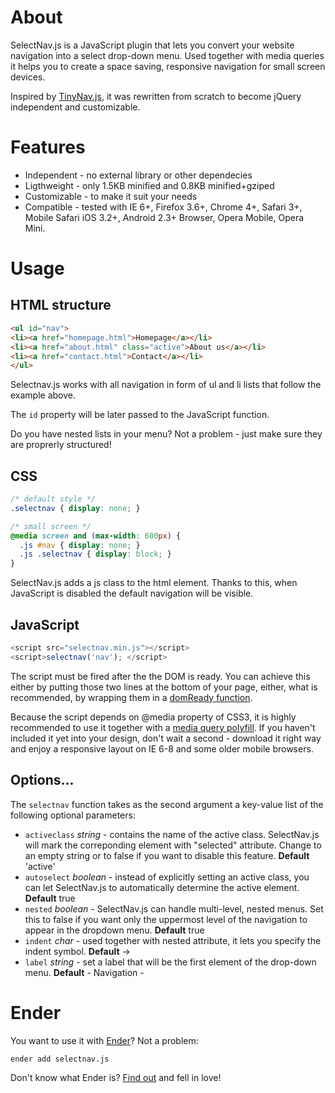 # About

SelectNav.js is a JavaScript plugin that lets you convert your website navigation into a select drop-down menu. Used together with media queries it helps you to create a space saving, responsive navigation for small screen devices.

Inspired by [TinyNav.js](http://tinynav.viljamis.com/), it was rewritten from scratch to become jQuery independent and customizable.

# Features

* Independent - no external library or other dependecies
* Ligthweight - only 1.5KB minified and 0.8KB minified+gziped
* Customizable - to make it suit your needs
* Compatible - tested with IE 6+, Firefox 3.6+, Chrome 4+, Safari 3+, Mobile Safari iOS 3.2+, Android 2.3+ Browser, Opera Mobile, Opera Mini.


# Usage

## HTML structure

```html
<ul id="nav">
<li><a href="homepage.html">Homepage</a></li>
<li><a href="about.html" class="active">About us</a></li>
<li><a href="contact.html">Contact</a></li>
</ul>
```

Selectnav.js works with all navigation in form of ul and li lists that follow the example above.

The `id` property will be later passed to the JavaScript function.

Do you have nested lists in your menu? Not a problem - just make sure they are proprerly structured!

## CSS

```css
/* default style */
.selectnav { display: none; }

/* small screen */
@media screen and (max-width: 600px) {
  .js #nav { display: none; }
  .js .selectnav { display: block; }
}
```

SelectNav.js adds a js class to the html element. Thanks to this, when JavaScript is disabled the default navigation will be visible.

## JavaScript

```javascript
<script src="selectnav.min.js"></script>
<script>selectnav('nav'); </script>
```

The script must be fired after the the DOM is ready. You can achieve this either by putting those two lines at the bottom of your page, either, what is recommended, by wrapping them in a [domReady function](https://github.com/ded/domready).

Because the script depends on @media property of CSS3, it is highly recommended to use it together with a [media query polyfill](https://github.com/scottjehl/Respond). If you haven't included it yet into your design, don't wait a second - download it right way and enjoy a responsive layout on IE 6-8 and some older mobile browsers.

## Options...

The `selectnav` function takes as the second argument a key-value list of the following optional parameters:

* `activeclass` *string* - contains the name of the active class. SelectNav.js will mark the correponding element with "selected" attribute. Change to an empty string or to false if you want to disable this feature. **Default** 'active'
* `autoselect` *boolean* - instead of explicitly setting an active class, you can let SelectNav.js to automatically determine the active element. **Default** true
* `nested` *boolean* - SelectNav.js can handle multi-level, nested menus. Set this to false if you want only the uppermost level of the navigation to appear in the dropdown menu. **Default** true
* `indent` *char* - used together with nested attribute, it lets you specify the indent symbol. **Default** →
* `label` *string* - set a label that will be the first element of the drop-down menu. **Default** - Navigation -


# Ender

You want to use it with [Ender](http://ender.no.de/)? Not a problem:

```
ender add selectnav.js
```

Don't know what Ender is? [Find out](http://ender.no.de/) and fell in love!
